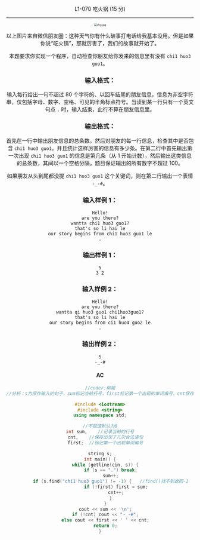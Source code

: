 <center>L1-070 吃火锅 (15 分)

---
<img src="https://images.ptausercontent.com/68518b64-f2f7-4694-aaeb-d32afe657f7b.jpg" alt="chg.jpg" style="zoom:50%;" />

以上图片来自微信朋友圈：这种天气你有什么破事打电话给我基本没用。但是如果你说“吃火锅”，那就厉害了，我们的故事就开始了。

本题要求你实现一个程序，自动检查你朋友给你发来的信息里有没有 `chi1 huo3 guo1`。

### 输入格式：

输入每行给出一句不超过 80 个字符的、以回车结尾的朋友信息，信息为非空字符串，仅包括字母、数字、空格、可见的半角标点符号。当读到某一行只有一个英文句点 `.` 时，输入结束，此行不算在朋友信息里。

### 输出格式：

首先在一行中输出朋友信息的总条数。然后对朋友的每一行信息，检查其中是否包含 `chi1 huo3 guo1`，并且统计这样厉害的信息有多少条。在第二行中首先输出第一次出现 `chi1 huo3 guo1` 的信息是第几条（从 1 开始计数），然后输出这类信息的总条数，其间以一个空格分隔。题目保证输出的所有数字不超过 100。

如果朋友从头到尾都没提 `chi1 huo3 guo1` 这个关键词，则在第二行输出一个表情 `-_-#`。

### 输入样例 1：

```in
Hello!
are you there?
wantta chi1 huo3 guo1?
that's so li hai le
our story begins from chi1 huo3 guo1 le
.
```

### 输出样例 1：

```out
5
3 2
```

### 输入样例 2：

```in
Hello!
are you there?
wantta qi huo3 guo1 chi1huo3guo1?
that's so li hai le
our story begins from ci1 huo4 guo2 le
.
```

### 输出样例 2：

```out
5
-_-#
```



#### AC

```c++
//coder:柳婼
//分析：s为保存输入的句子，sum标记当前行号，first标记第一个出现的单词编号，cnt保存出现了几次合法语句，用string的find功能查找句子中是否存在”chi1 huo3 guo1″

#include <iostream>
#include <string>
using namespace std;

//不赋值默认为0
int sum,	//记录当前的行号
	cnt,	//保存出现了几次合法语句
	first;	//标记第一个出现单词编号

string s;
int main() {
	while (getline(cin, s)) {
		if (s == ".") break;
		sum++;
		if (s.find("chi1 huo3 guo1") != -1) {	//find()找不到返回-1
			if (!first) first = sum;
			cnt++;
		}
	}
	cout << sum << '\n';
	if (!cnt) cout << "-_-#";
	else cout << first << ' ' << cnt;
	return 0;
}
```

